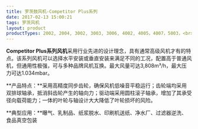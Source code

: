 ```yaml
---
title: 罗茨鼓风机-Competitor Plus系列
date: 2017-02-13 15:00:21
tags: 罗茨风机
layout: product
productTypes: 2002, 2004, 3002, 3003, 3006, 4002, 4005，4007，5003，<br>5006, 5009, 6005, 6008, 6015, 7006, 7011, 7018<br>(了解更多请查看下载中心)
---
```


**Competitor Plus系列风机**采用行业先进的设计理念，具有通常高级风机才有的特点。该系列风机可以选择水平安装或垂直安装来满足不同的工况，配置高于普通风机，但通用性极强，可与多种品牌风机互换。最大风量可达3,808m³/h，最大压力可达1.034mbar。

**产品特点：**采用高精度同步齿轮，确保风机低噪音平稳运行；齿轮端均采用双排球轴承，抵消斜齿轮产生的轴向力；驱动端采用圆柱滚子轴承，增加了其承受径向载荷能力；一体的叶轮与轴设计大大降低了叶轮损坏的风险。

**典型应用：**曝气、乳制品、纸浆脱水、印刷机送纸、净水厂、过滤器逆洗、食品真空包装